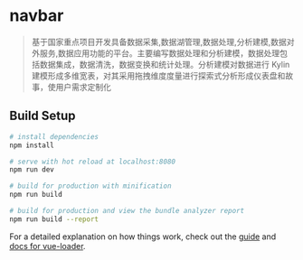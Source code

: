 # navbar

> 基于国家重点项目开发具备数据采集,数据湖管理,数据处理,分析建模,数据对外服务,数据应用功能的平台。主要编写数据处理和分析建模，数据处理包括数据集成，数据清洗，数据变换和统计处理。分析建模对数据进行 Kylin建模形成多维宽表，对其采用拖拽维度度量进行探索式分析形成仪表盘和故事，使用户需求定制化

## Build Setup

``` bash
# install dependencies
npm install

# serve with hot reload at localhost:8080
npm run dev

# build for production with minification
npm run build

# build for production and view the bundle analyzer report
npm run build --report
```

For a detailed explanation on how things work, check out the [guide](http://vuejs-templates.github.io/webpack/) and [docs for vue-loader](http://vuejs.github.io/vue-loader).
